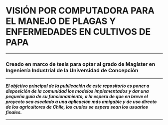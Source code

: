 # VISIÓN POR COMPUTADORA PARA EL MANEJO DE PLAGAS Y ENFERMEDADES EN CULTIVOS DE PAPA #

***

### Creado en marco de tesis para optar al grado de Magíster en Ingeniería Industrial de la Universidad de Concepción ###

***

***El objetivo principal de la publicación de este repositorio es poner a disposición de la comunidad los modelos implementados y dar una pequeña guía de su funcionamiento, a la espera de que en breve el proyecto sea escalado a una aplicación más amigable y de uso directo de los agricultores de Chile, los cuales se espera sean los usuarios finales.***

***
